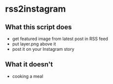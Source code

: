 # rss2instagram

## What this script does
- get featured image from latest post in RSS feed
- put layer.png above it
- post it on your Instagram story

## What it doesn't
- cooking a meal